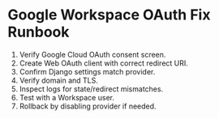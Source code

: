 # Google Workspace OAuth Fix Runbook

1) Verify Google Cloud OAuth consent screen.
2) Create Web OAuth client with correct redirect URI.
3) Confirm Django settings match provider.
4) Verify domain and TLS.
5) Inspect logs for state/redirect mismatches.
6) Test with a Workspace user.
7) Rollback by disabling provider if needed.
